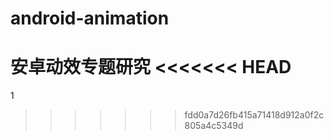 # android-animation
安卓动效专题研究
<<<<<<< HEAD
=======

1
>>>>>>> fdd0a7d26fb415a71418d912a0f2c805a4c5349d

